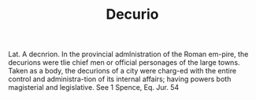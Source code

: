---
title: Decurio
letter: D
permalink: "/definitions/bld-decurio.html"
body: Lat. A decnrion. In the provincial admlnistration of the Roman em-pire, the
  decurions were tlie chief men or official personages of the large towns. Taken as
  a body, the decurions of a city were charg-ed with the entire control and administra-tion
  of its internal affairs; having powers both magisterial and legislative. See 1 Spence,
  Eq. Jur. 54
published_at: '2018-07-07'
source: Black's Law Dictionary 2nd Ed (1910)
layout: post
---